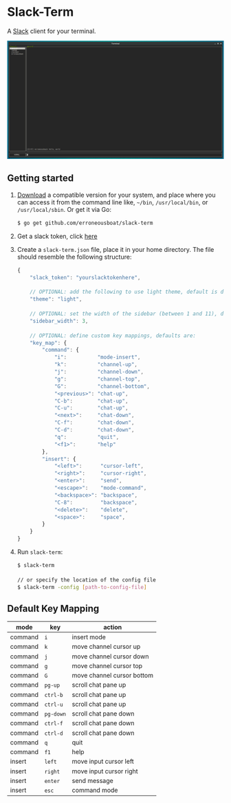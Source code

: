 Slack-Term
==========

A [Slack](https://slack.com) client for your terminal.

![Screenshot](/screenshot.png?raw=true)

Getting started
---------------

1. [Download](https://github.com/erroneousboat/slack-term/releases) a
   compatible version for your system, and place where you can access it from
   the command line like, `~/bin`, `/usr/local/bin`, or `/usr/local/sbin`. Or
   get it via Go:


    ```bash
    $ go get github.com/erroneousboat/slack-term
    ```

2. Get a slack token, click [here](https://api.slack.com/docs/oauth-test-tokens) 

3. Create a `slack-term.json` file, place it in your home directory. The file
   should resemble the following structure:

    ```javascript
    {
        "slack_token": "yourslacktokenhere",

        // OPTIONAL: add the following to use light theme, default is dark
        "theme": "light",

        // OPTIONAL: set the width of the sidebar (between 1 and 11), default is 1
        "sidebar_width": 3,

        // OPTIONAL: define custom key mappings, defaults are:
        "key_map": {
            "command": {
                "i":          "mode-insert",
                "k":          "channel-up",
                "j":          "channel-down",
                "g":          "channel-top",
                "G":          "channel-bottom",
                "<previous>": "chat-up",
                "C-b":        "chat-up",
                "C-u":        "chat-up",
                "<next>":     "chat-down",
                "C-f":        "chat-down",
                "C-d":        "chat-down",
                "q":          "quit",
				"<f1>":       "help"
            },
            "insert": {
                "<left>":      "cursor-left",
                "<right>":     "cursor-right",
                "<enter>":     "send",
                "<escape>":    "mode-command",
                "<backspace>": "backspace",
				"C-8":         "backspace",
                "<delete>":    "delete",
                "<space>":     "space",
            }
        }
    }
    ```

4. Run `slack-term`: 

    ```bash
    $ slack-term

    // or specify the location of the config file
    $ slack-term -config [path-to-config-file]
    ```

Default Key Mapping
-------------------

| mode    | key       | action                     |
|---------|-----------|----------------------------|
| command | `i`       | insert mode                |
| command | `k`       | move channel cursor up     |
| command | `j`       | move channel cursor down   |
| command | `g`       | move channel cursor top    |
| command | `G`       | move channel cursor bottom |
| command | `pg-up`   | scroll chat pane up        |
| command | `ctrl-b`  | scroll chat pane up        |
| command | `ctrl-u`  | scroll chat pane up        |
| command | `pg-down` | scroll chat pane down      |
| command | `ctrl-f`  | scroll chat pane down      |
| command | `ctrl-d`  | scroll chat pane down      |
| command | `q`       | quit                       |
| command | `f1`      | help                       |
| insert  | `left`    | move input cursor left     |
| insert  | `right`   | move input cursor right    |
| insert  | `enter`   | send message               |
| insert  | `esc`     | command mode               |
